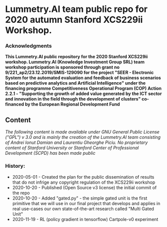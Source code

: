 # Lummetry.AI team public repo for 2020 autumn Stanford XCS229ii Workshop.

### Acknowledgments
**This Lummetry.AI public repository for the 2020 Stanford XCS229ii workshop. Lummetry.AI (Knowledge Investment Group SRL) team workshop participation is sponsored through grant no 9/221_ap2/23.12.2019/SMIS-129090 for the project "SEER - Electronic System for the automated evaluation and feedback of business scenarios based on predictive analytics and Artificial Intelligence" under the financing programme Competitiveness Operational Program (COP) Action 2.2.1 - "Supporting the growth of added value generated by the ICT sector and innovation in the field through the development of clusters" co-financed by the European Regional Development Fund**

## Content

_The following content is made available under GNU General Public License ("GPL") v 3.0 and is mainly the creation of the Lummetry.AI team consisting of Andrei Ionut Damian and Laurentiu Gheorghe Piciu. No proprietary content of Stanford University or Stanford Center of Professional Development (SCPD) has been made public_

### History:

 - 2020-05-01 - Created the plan for the public dissemination of results that do not infrige any copyright regulation of the XCS229ii workshop
 - 2020-10-20 - Published (Open Source v3 license) the initial commit of the repo
 - 2020-10-20 - Added "gated.py" - the simple gated unit is the first primitive that we will use in our final project that develops and applies in real use-cases our own state-of-the-art research called "Multi Gated Unit"
 - 2020-11-19 - RL (policy gradient in tensorflow) Cartpole-v0 experiment
